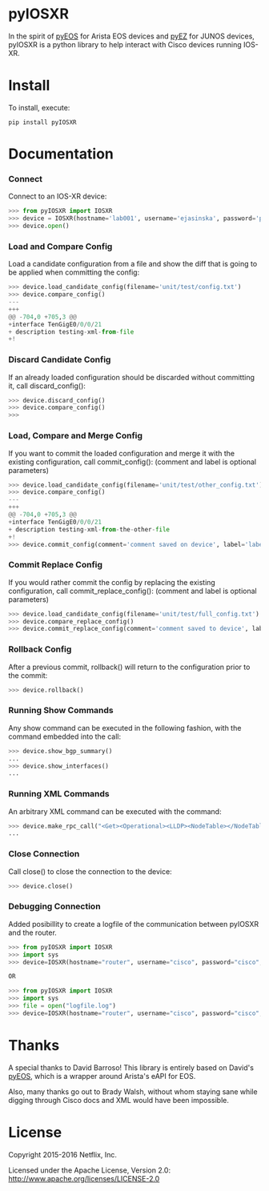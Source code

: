 pyIOSXR
=====

In the spirit of [pyEOS](https://github.com/spotify/pyeos) for Arista EOS 
devices and [pyEZ](https://github.com/Juniper/py-junos-eznc) for JUNOS 
devices, pyIOSXR is a python library to help interact with Cisco devices 
running IOS-XR.

Install
=======

To install, execute:

```
pip install pyIOSXR
```

Documentation
=============

### Connect
Connect to an IOS-XR device:
```python
>>> from pyIOSXR import IOSXR
>>> device = IOSXR(hostname='lab001', username='ejasinska', password='passwd', port=22, timeout=120)
>>> device.open()
```

### Load and Compare Config
Load a candidate configuration from a file and show the diff that is going to 
be applied when committing the config:
```python
>>> device.load_candidate_config(filename='unit/test/config.txt')
>>> device.compare_config()
---
+++
@@ -704,0 +705,3 @@
+interface TenGigE0/0/0/21
+ description testing-xml-from-file
+!
```

### Discard Candidate Config
If an already loaded configuration should be discarded without committing it,
call discard_config():
```python
>>> device.discard_config()
>>> device.compare_config()
>>>
```

### Load, Compare and Merge Config
If you want to commit the loaded configuration and merge it with the existing 
configuration, call commit_config():
(comment and label is optional parameters)
```python
>>> device.load_candidate_config(filename='unit/test/other_config.txt')
>>> device.compare_config()
---
+++
@@ -704,0 +705,3 @@
+interface TenGigE0/0/0/21
+ description testing-xml-from-the-other-file
+!
>>> device.commit_config(comment='comment saved on device', label='label')
```

### Commit Replace Config
If you would rather commit the config by replacing the existing configuration,
call commit_replace_config():
(comment and label is optional parameters)
```python
>>> device.load_candidate_config(filename='unit/test/full_config.txt')
>>> device.compare_replace_config()
>>> device.commit_replace_config(comment='comment saved to device', label='label')
```

### Rollback Config
After a previous commit, rollback() will return to the configuration prior
to the commit:
```python
>>> device.rollback()
```

### Running Show Commands
Any show command can be executed in the following fashion, with the command 
embedded into the call:
```python
>>> device.show_bgp_summary()
...
>>> device.show_interfaces()
...
```

### Running XML Commands
An arbitrary XML command can be executed with the command:
```python
>>> device.make_rpc_call("<Get><Operational><LLDP><NodeTable></NodeTable></LLDP></Operational></Get>")
...
```

### Close Connection
Call close() to close the connection to the device:
```python
>>> device.close()
```

### Debugging Connection
Added posibillity to create a logfile of the communication between pyIOSXR and the router.
```python
>>> from pyIOSXR import IOSXR
>>> import sys
>>> device=IOSXR(hostname="router", username="cisco", password="cisco", port=22, timeout=120, logfile=sys.stdout)

OR

>>> from pyIOSXR import IOSXR
>>> import sys
>>> file = open("logfile.log")
>>> device=IOSXR(hostname="router", username="cisco", password="cisco", port=22, timeout=120, logfile=file)
```


Thanks
======
A special thanks to David Barroso! This library is entirely based on David's
[pyEOS](https://github.com/spotify/pyeos), which is a wrapper around Arista's
eAPI for EOS.

Also, many thanks go out to Brady Walsh, without whom staying sane while 
digging through Cisco docs and XML would have been impossible.

License
======

Copyright 2015-2016 Netflix, Inc.

Licensed under the Apache License, Version 2.0: http://www.apache.org/licenses/LICENSE-2.0
